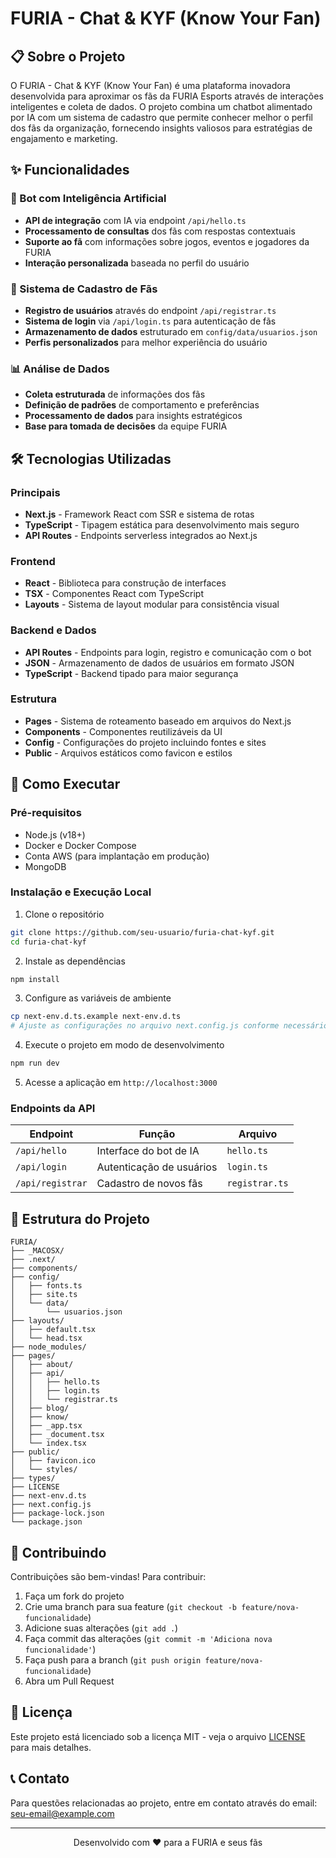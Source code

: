 # FURIA - Chat & KYF (Know Your Fan)

## 📋 Sobre o Projeto

O FURIA - Chat & KYF (Know Your Fan) é uma plataforma inovadora desenvolvida para aproximar os fãs da FURIA Esports através de interações inteligentes e coleta de dados. O projeto combina um chatbot alimentado por IA com um sistema de cadastro que permite conhecer melhor o perfil dos fãs da organização, fornecendo insights valiosos para estratégias de engajamento e marketing.

## ✨ Funcionalidades

### 🤖 Bot com Inteligência Artificial
- **API de integração** com IA via endpoint `/api/hello.ts`
- **Processamento de consultas** dos fãs com respostas contextuais
- **Suporte ao fã** com informações sobre jogos, eventos e jogadores da FURIA
- **Interação personalizada** baseada no perfil do usuário

### 👤 Sistema de Cadastro de Fãs
- **Registro de usuários** através do endpoint `/api/registrar.ts`
- **Sistema de login** via `/api/login.ts` para autenticação de fãs
- **Armazenamento de dados** estruturado em `config/data/usuarios.json`
- **Perfis personalizados** para melhor experiência do usuário

### 📊 Análise de Dados
- **Coleta estruturada** de informações dos fãs
- **Definição de padrões** de comportamento e preferências
- **Processamento de dados** para insights estratégicos
- **Base para tomada de decisões** da equipe FURIA

## 🛠️ Tecnologias Utilizadas

### Principais
- **Next.js** - Framework React com SSR e sistema de rotas
- **TypeScript** - Tipagem estática para desenvolvimento mais seguro
- **API Routes** - Endpoints serverless integrados ao Next.js

### Frontend
- **React** - Biblioteca para construção de interfaces
- **TSX** - Componentes React com TypeScript
- **Layouts** - Sistema de layout modular para consistência visual

### Backend e Dados
- **API Routes** - Endpoints para login, registro e comunicação com o bot
- **JSON** - Armazenamento de dados de usuários em formato JSON
- **TypeScript** - Backend tipado para maior segurança

### Estrutura
- **Pages** - Sistema de roteamento baseado em arquivos do Next.js
- **Components** - Componentes reutilizáveis da UI
- **Config** - Configurações do projeto incluindo fontes e sites
- **Public** - Arquivos estáticos como favicon e estilos

## 🚀 Como Executar

### Pré-requisitos
- Node.js (v18+)
- Docker e Docker Compose
- Conta AWS (para implantação em produção)
- MongoDB

### Instalação e Execução Local

1. Clone o repositório
```bash
git clone https://github.com/seu-usuario/furia-chat-kyf.git
cd furia-chat-kyf
```

2. Instale as dependências
```bash
npm install
```

3. Configure as variáveis de ambiente
```bash
cp next-env.d.ts.example next-env.d.ts
# Ajuste as configurações no arquivo next.config.js conforme necessário
```

4. Execute o projeto em modo de desenvolvimento
```bash
npm run dev
```

5. Acesse a aplicação em `http://localhost:3000`

### Endpoints da API

| Endpoint | Função | Arquivo |
|----------|--------|---------|
| `/api/hello` | Interface do bot de IA | `hello.ts` |
| `/api/login` | Autenticação de usuários | `login.ts` |
| `/api/registrar` | Cadastro de novos fãs | `registrar.ts` |

## 📝 Estrutura do Projeto

```
FURIA/
├── _MACOSX/
├── .next/
├── components/
├── config/
│   ├── fonts.ts
│   ├── site.ts
│   └── data/
│       └── usuarios.json
├── layouts/
│   ├── default.tsx
│   └── head.tsx
├── node_modules/
├── pages/
│   ├── about/
│   ├── api/
│   │   ├── hello.ts
│   │   ├── login.ts
│   │   └── registrar.ts
│   ├── blog/
│   ├── know/
│   ├── _app.tsx
│   ├── _document.tsx
│   └── index.tsx
├── public/
│   ├── favicon.ico
│   └── styles/
├── types/
├── LICENSE
├── next-env.d.ts
├── next.config.js
├── package-lock.json
└── package.json
```


## 🤝 Contribuindo

Contribuições são bem-vindas! Para contribuir:

1. Faça um fork do projeto
2. Crie uma branch para sua feature (`git checkout -b feature/nova-funcionalidade`)
3. Adicione suas alterações (`git add .`)
4. Faça commit das alterações (`git commit -m 'Adiciona nova funcionalidade'`)
5. Faça push para a branch (`git push origin feature/nova-funcionalidade`)
6. Abra um Pull Request

## 📄 Licença

Este projeto está licenciado sob a licença MIT - veja o arquivo [LICENSE](LICENSE) para mais detalhes.

## 📞 Contato

Para questões relacionadas ao projeto, entre em contato através do email: [seu-email@example.com](mailto:seu-email@example.com)

---

<p align="center">
  Desenvolvido com ❤️ para a FURIA e seus fãs
</p>
